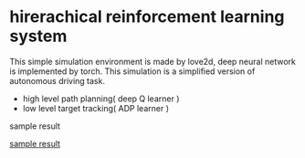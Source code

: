 # hirerachical reinforcement learning system

This simple simulation environment is made by love2d, deep neural network is implemented by torch.
This simulation is a simplified version of autonomous driving task.

- high level path planning( deep Q learner )
- low level target tracking( ADP learner )

sample result

[sample result](https://youtu.be/8INAAB1bjEE)
